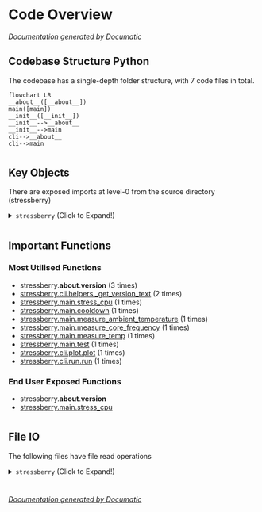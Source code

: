 # Code Overview

[_Documentation generated by Documatic_](https://www.documatic.com)

<!---Documatic-section-Codebase Structure Python-start--->
## Codebase Structure Python

The codebase has a single-depth folder structure,
                with 7 code files in total.

<!---Documatic-block-system_architecture-start--->
```mermaid
flowchart LR
__about__([__about__])
main([main])
__init__([__init__])
__init__-->__about__
__init__-->main
cli-->__about__
cli-->main
```
<!---Documatic-block-system_architecture-end--->

# #
<!---Documatic-section-Codebase Structure Python-end--->

<!---Documatic-section-Key Objects-start--->
## Key Objects

There are exposed imports at level-0
from the source directory (stressberry)

<!---Documatic-block-stressberry-start--->
<details>
	<summary><code>stressberry</code> (Click to Expand!)</summary>

* `stressberry.__about__.__version__`
* `stressberry.main.stress_cpu`
</details>
<!---Documatic-block-stressberry-end--->

# #
<!---Documatic-section-Key Objects-end--->

<!---Documatic-section-Important Functions-start--->
## Important Functions

<!---Documatic-block-important_funcs-start--->
<!---Documatic-block-most_used_funcs-start--->
### Most Utilised Functions

* stressberry.__about__.__version__ (3 times)
* [stressberry.cli.helpers._get_version_text](4-stressberry_cli.md#stressberry.cli.helpers._get_version_text) (2 times)
* [stressberry.main.stress_cpu](3-stressberry_main.md#stressberry.main.stress_cpu) (1 times)
* [stressberry.main.cooldown](3-stressberry_main.md#stressberry.main.cooldown) (1 times)
* [stressberry.main.measure_ambient_temperature](3-stressberry_main.md#stressberry.main.measure_ambient_temperature) (1 times)
* [stressberry.main.measure_core_frequency](3-stressberry_main.md#stressberry.main.measure_core_frequency) (1 times)
* [stressberry.main.measure_temp](3-stressberry_main.md#stressberry.main.measure_temp) (1 times)
* [stressberry.main.test](3-stressberry_main.md#stressberry.main.test) (1 times)
* [stressberry.cli.plot.plot](4-stressberry_cli.md#stressberry.cli.plot.plot) (1 times)
* [stressberry.cli.run.run](4-stressberry_cli.md#stressberry.cli.run.run) (1 times)
<!---Documatic-block-most_used_funcs-end--->

<!---Documatic-block-end_user_funcs-start--->
### End User Exposed Functions

* stressberry.__about__.__version__
* [stressberry.main.stress_cpu](3-stressberry_main.md#stressberry.main.stress_cpu)
<!---Documatic-block-end_user_funcs-end--->
<!---Documatic-block-important_funcs-end--->

# #
<!---Documatic-section-Important Functions-end--->

<!---Documatic-section-File IO-start--->
## File IO

<!---Documatic-block-file_io-start--->
The following files have file read operations

<!---Documatic-block-stressberry-start--->
<details>
	<summary><code>stressberry</code> (Click to Expand!)</summary>

* stressberry.main
</details>
<!---Documatic-block-stressberry-end--->
<!---Documatic-block-file_io-end--->

# #
<!---Documatic-section-File IO-end--->

[_Documentation generated by Documatic_](https://www.documatic.com)